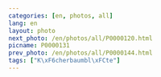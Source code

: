 ```yaml
---
categories: [en, photos, all]
lang: en
layout: photo
next_photo: /en/photos/all/P0000120.html
picname: P0000131
prev_photo: /en/photos/all/P0000144.html
tags: ["K\xF6cherbaumbl\xFCte"]
---
```

